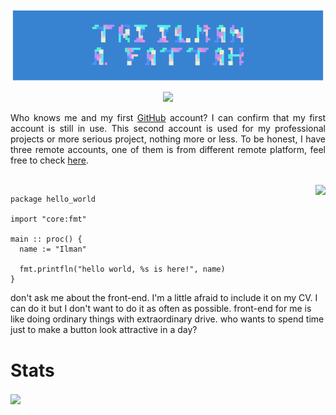 <p align="center">
  <img src="ilmanbg.png" width="800px" align="center">
</p>
<p align="center">

  <img src="https://img.shields.io/hackernews/user-karma/triilman?style=for-the-badge&color=orange">

</p>


<p align="justify"> 
Who knows me and my first <a href="https://github.com/Fattah25">GitHub</a> account? I can confirm that my first account is still in use. This second account is used for my professional projects or more serious project, nothing more or less. To be honest, I have three remote accounts, one of them is from different remote platform, feel free to check <a href="https://codeberg.org/Fattah25">here</a>.
</p>

<br>




<img align="right" src="https://go-skill-icons.vercel.app/api/icons?i=python,pytorch,julia,fastapi,go,c,cpp,vim,helix,linux,latex,git,nginx,postgres,php,arduino,blender,bash,raspberrypi,docker,redis,anaconda,codeberg,ros,odin,cmake,emacs,rider,clion,jax,duckdb,freecad,typst,wezterm,platformio,gleam,c3,tinygo&perline=6">
<!--<a href="https://trakteer.id/halfnerd/tip" title="🍹by me a cendol"> </a> -->


```odin
package hello_world

import "core:fmt"

main :: proc() {
  name := "Ilman"

  fmt.printfln("hello world, %s is here!", name)
}
```

don't ask me about the front-end. I'm a little afraid to include it on my CV. I can do it but I don't want to do it as often as possible. front-end for me is like doing ordinary things with extraordinary drive. who wants to spend time just to make a button look attractive in a day?

[1]: https://github.com/Fattah25
[2]: https://codeberg.org/Fattah25

# Stats

<img align="center" src="https://github-readme-stats.vercel.app/api/top-langs?username=triilman25&theme=one_dark_pro&layout=compact&langs_count=8&hide_title=true&card_width=200" />


